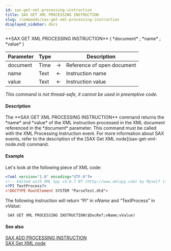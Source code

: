 ```yaml
---
id: sax-get-xml-processing-instruction
title: SAX GET XML PROCESSING INSTRUCTION
slug: /commands/sax-get-xml-processing-instruction
displayed_sidebar: docs
---
```


<!--REF #_command_.SAX GET XML PROCESSING INSTRUCTION.Syntax-->**SAX GET XML PROCESSING INSTRUCTION** ( *document* ; *name* ; *value* )<!-- END REF-->
<!--REF #_command_.SAX GET XML PROCESSING INSTRUCTION.Params-->
| Parameter | Type |  | Description |
| --- | --- | --- | --- |
| document | Time | &#8594;  | Reference of open document |
| name | Text | &#8592; | Instruction name |
| value | Text | &#8592; | Instruction value |

<!-- END REF-->

*This command is not thread-safe, it cannot be used in preemptive code.*


#### Description 

<!--REF #_command_.SAX GET XML PROCESSING INSTRUCTION.Summary-->The **SAX GET XML PROCESSING INSTRUCTION** command returns the *name* and *value* of the XML instruction processed in the XML document referenced in the *document* parameter.<!-- END REF--> This command must be called with the XML Processing Instruction event. For more information about SAX events, refer to the description of the [SAX Get XML node](sax-get-xml-node.md) command. 

#### Example 

Let's look at the following piece of XML code:

```XML
<?xml version="1.0" encoding="UTF-8"?>
<!-- Edited with XML Spy v3.0.7 NT (http://www.xmlspy.com) by Myself (4D SA)-->
<?PI TextProcess?>
<!DOCTYPE RootElement SYSTEM "ParseTest.dtd">
```

The following instruction will return “PI” in *vName* and “TextProcess” in *vValue*: 

```4d
 SAX GET XML PROCESSING INSTRUCTION($DocRef;vName;vValue)
```

#### See also 

[SAX ADD PROCESSING INSTRUCTION](sax-add-processing-instruction.md)  
[SAX Get XML node](sax-get-xml-node.md)  